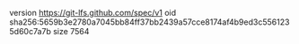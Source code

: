 version https://git-lfs.github.com/spec/v1
oid sha256:5659b3e2780a7045bb84ff37bb2439a57cce8174af4b9ed3c5561235d60c7a7b
size 7564

